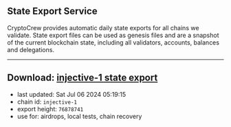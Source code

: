 ## State Export Service
CryptoCrew provides automatic daily state exports for all chains we validate. State export files can be used as genesis files and are a snapshot of the current blockchain state, including all validators, accounts, balances and delegations.

---
**Download: [injective-1 state export](https://dl-eu2.ccvalidators.com/SERVICE/injective/injective-1_export_76878741.json)**
---

- last updated: Sat Jul 06 2024 05:19:15
- chain id: `injective-1`
- export height: `76878741`
- use for: airdrops, local tests, chain recovery

